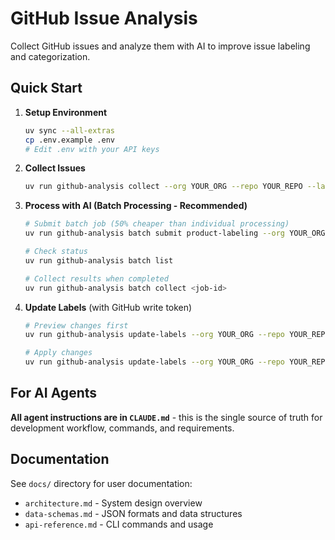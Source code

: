 # GitHub Issue Analysis

Collect GitHub issues and analyze them with AI to improve issue labeling and categorization.

## Quick Start

1. **Setup Environment**
   ```bash
   uv sync --all-extras
   cp .env.example .env
   # Edit .env with your API keys
   ```

2. **Collect Issues**
   ```bash
   uv run github-analysis collect --org YOUR_ORG --repo YOUR_REPO --labels bug --limit 5
   ```

3. **Process with AI (Batch Processing - Recommended)**
   ```bash
   # Submit batch job (50% cheaper than individual processing)
   uv run github-analysis batch submit product-labeling --org YOUR_ORG --repo YOUR_REPO
   
   # Check status
   uv run github-analysis batch list
   
   # Collect results when completed
   uv run github-analysis batch collect <job-id>
   ```

4. **Update Labels** (with GitHub write token)
   ```bash
   # Preview changes first
   uv run github-analysis update-labels --org YOUR_ORG --repo YOUR_REPO --dry-run
   
   # Apply changes
   uv run github-analysis update-labels --org YOUR_ORG --repo YOUR_REPO
   ```

## For AI Agents

**All agent instructions are in `CLAUDE.md`** - this is the single source of truth for development workflow, commands, and requirements.

## Documentation

See `docs/` directory for user documentation:
- `architecture.md` - System design overview
- `data-schemas.md` - JSON formats and data structures  
- `api-reference.md` - CLI commands and usage
